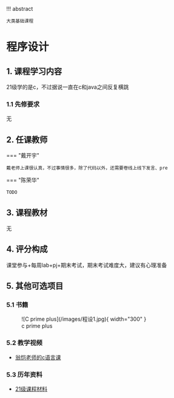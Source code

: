 !!! abstract

    大类基础课程

# 程序设计

## 1. 课程学习内容

21级学的是c，不过据说一直在c和java之间反复横跳

### 1.1 先修要求

无

## 2. 任课教师

=== "戴开宇"

    戴老师上课很认真，不过事情很多，除了代码以外，还需要卷线上线下发言、pre

=== "陈荣华"

    TODO

## 3. 课程教材

无

## 4. 评分构成

课堂参与+每周lab+pj+期末考试，期末考试难度大，建议有心理准备

## 5. 其他可选项目

### 5.1 书籍

<figure markdown> 
    ![C prime plus](/images/程设1.jpg){ width="300" }
    <figcaption>c prime plus</figcaption>
</figure>

### 5.2 教学视频

- [翁恺老师的c语言课](https://www.bilibili.com/video/BV1dr4y1n7vA/?spm_id_from=333.337.search-card.all.click&vd_source=6afbbf08fb8c28068a9d924fe9a1154b)

### 5.3 历年资料

- [21级课程材料](https://github.com/Fudan-CS-Guide/Fudan-CS-Resource/tree/main/%E7%A8%8B%E5%BA%8F%E8%AE%BE%E8%AE%A1)